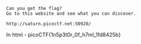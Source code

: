 ```
Can you get the flag?
Go to this website and see what you can discover.

http://saturn.picoctf.net:50920/
```

In html - picoCTF{1n5p3t0r_0f_h7ml_1fd8425b}